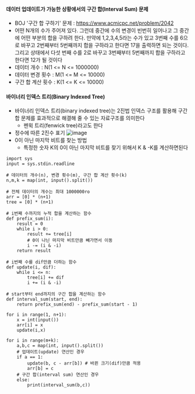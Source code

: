 #### 데이터 업데이트가 가능한 상황에서의 구간 합(Interval Sum) 문제
- BOJ '구간 합 구하기' 문제 : https://www.acmicpc.net/problem/2042
- 어떤 N개의 수가 주어져 있다. 그런데 중간에 수의 변경이 빈번히 일어나고 그 중간에 어떤 부분의 합을 구하려 한다. 
만약에 1,2,3,4,5라는 수가 있고 3번째 수를 6으로 바꾸고 2번째부터 5번째까지 합을 구하라고 한다면 17을 출력하면 되는 것이다. 그리고 
상태에서 다섯 번째 수를 2로 바꾸고 3번째부터 5번째까지 합을 구하라고 한다면 12가 될 것이다
- 데이터 개수 : N(1 <= N <= 1000000)
- 데이터 변경 횟수 : M(1 <= M <= 10000)
- 구간 합 계산 횟수 : K(1 <= K <= 10000)

#### 바이너리 인덱스 트리(Binary Indexed Tree)
- 바이너리 인덱스 트리(binary indexed tree)는 2진법 인덱스 구조를 활용해 구간 합 문제를 효과적으로 해결해 줄 수 있는
자료구조를 의미한다
  - 펜윅 트리(fenwick tree)라고도 한다
- 정수에 따른 2진수 표기
![image](https://user-images.githubusercontent.com/67304980/131324187-13f17828-ebbb-4b3a-b912-4b4a672cd721.png)
- 0이 아닌 마지막 비트를 찾는 방법
  - 특정한 숫자 K의 0이 아닌 마지막 비트를 찾기 위해서 K & -K를 계산하면된다

```
import sys
input = sys.stdin.readline

# 데이터의 개수(n), 변경 횟수(m), 구간 합 계산 횟수(k)
n,m,k = map(int, input().split())

# 전체 데이터의 개수는 최대 1000000ro
arr = [0] * (n+1)
tree = [0] * (n+1)

# i번째 수까지의 누적 합을 계산하는 함수
def prefix_sum(i):
    result = 0
    while i > 0:
        result += tree[i]
        # 0이 나닌 마지막 비트만큼 빼가면서 이동
        i -= (i & -i)
    return result

# i번째 수를 dif만큼 더하는 함수
def update(i, dif):
    while i <= n:
        tree[i] += dif
        i += (i & -i)
        
# start부터 end까지의 구간 합을 계산하는 함수
def interval_sum(start, end):
    return prefix_sum(end) - prefix_sum(start - 1)

for i in range(1, n+1):
    x = int(input())
    arr[i] = x
    update(i,x)
    
for i in range(m+k):
    a,b,c = map(int, input().split())
    # 업데이트(update) 연산인 경우
    if a == 1:
        update(b, c - arr[b]) # 바뀐 크기(dif)만큼 적용
        arr[b] = c
    # 구간 합(interval sum) 연산인 경우
    else:
        print(interval_sum(b,c))
```


